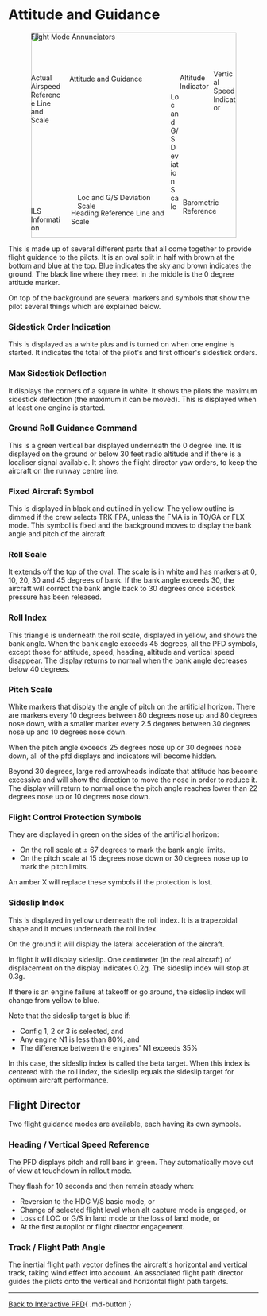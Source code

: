 <link rel="stylesheet" href="../../../../stylesheets/pfd-interactive.css">

# Attitude and Guidance

<div style="position: relative; width: 413px; height: auto; margin-left: auto;  margin-right: auto;">
    <img src="/pilots-corner/assets/a32nx-briefing/pfd/pfd-small.png" style="width: 413px; height: auto;">
    <a href="/pilots-corner/a32nx-briefing/pfd/fma/">               <div class="imagemap"             style="position: absolute; left:     0%; top:     0%; width:   100%; height: 15.00%;"><span class="imagemapname">Flight Mode Annunciators</span></div></a>
    <a href="/pilots-corner/a32nx-briefing/pfd/altitude-indicator/"><div class="imagemap"             style="position: absolute; left: 72.60%; top: 20.00%; width: 16.00%; height: 58.00%;"><span class="imagemapname">Altitude Indicator</span></div></a>
    <a href="/pilots-corner/a32nx-briefing/pfd/vertical-speed/">    <div class="imagemap"             style="position: absolute; left: 89.00%; top: 18.15%; width: 11.00%; height: 64.20%;"><span class="imagemapname">Vertical Speed Indicator</span></div></a>
    <a href="/pilots-corner/a32nx-briefing/pfd/baro-ref/">          <div class="imagemap"             style="position: absolute; left: 74.04%; top: 81.00%; width: 19.44%; height:   5.8%;"><span class="imagemapname">Barometric Reference</span></div></a>
    <a href="/pilots-corner/a32nx-briefing/pfd/artificial-horizon/"><div class="imagemap highlighted" style="position: absolute; left: 18.74%; top: 20.62%; width: 48.81%; height: 56.68%;"><span class="imagemapname">Attitude and Guidance</span></div></a>
    <a href="/pilots-corner/a32nx-briefing/pfd/speedtape/">         <div class="imagemap"             style="position: absolute; left:     0%; top: 20.17%; width: 15.35%; height: 57.86%;"><span class="imagemapname">Actual Airspeed Reference Line and Scale</span></div></a>
    <a href="/pilots-corner/a32nx-briefing/pfd/heading-ref/">       <div class="imagemap"             style="position: absolute; left: 19.58%; top: 86.09%; width: 47.48%; height: 12.17%;"><span class="imagemapname">Heading Reference Line and Scale</span></div></a>
    <a href="/pilots-corner/a32nx-briefing/pfd/ils-indicator/">     <div class="imagemap"             style="position: absolute; left: 22.70%; top: 78.40%; width: 42.88%; height:  5.34%;"><span class="imagemapname">Loc and G/S Deviation Scale</span></div></a>
    <a href="/pilots-corner/a32nx-briefing/pfd/ils-indicator/">     <div class="imagemap"             style="position: absolute; left: 68.10%; top: 29.41%; width:  4.01%; height: 41.10%;"><span class="imagemapname">Loc and G/S Deviation Scale</span></div></a>
    <a href="/pilots-corner/a32nx-briefing/pfd/ils-indicator/">     <div class="imagemap"             style="position: absolute; left:     0%; top: 85.00%; width: 16.00%; height: 13.00%;"><span class="imagemapname">ILS Information</span></div></a>
</div>

This is made up of several different parts that all come together to provide flight guidance to the pilots. It is an oval split in half with brown at the bottom and blue at the top. Blue indicates the sky and brown indicates the ground. The black line where they meet in the middle is the 0 degree attitude marker.

On top of the background are several markers and symbols that show the pilot several things which are explained below.

### Sidestick Order Indication

This is displayed as a white plus and is turned on when one engine is started. It indicates the total of the pilot's and first officer's sidestick orders.

### Max Sidestick Deflection

It displays the corners of a square in white. It shows the pilots the maximum sidestick deflection (the maximum it can be moved). This is displayed when at least one engine is started.

### Ground Roll Guidance Command

This is a green vertical bar displayed underneath the 0 degree line. It is displayed on the ground or below 30 feet radio altitude and if there is a localiser signal available. It shows the flight director yaw orders, to keep the aircraft on the runway centre line.

### Fixed Aircraft Symbol

This is displayed in black and outlined in yellow. The yellow outline is dimmed if the crew selects TRK-FPA, unless the FMA is in TO/GA or FLX mode. This symbol is fixed and the background moves to display the bank angle and pitch of the aircraft.

### Roll Scale

It extends off the top of the oval. The scale is in white and has markers at 0, 10, 20, 30 and 45 degrees of bank. If the bank angle exceeds 30, the aircraft will correct the bank angle back to 30 degrees once sidestick pressure has been released.

### Roll Index

This triangle is underneath the roll scale, displayed in yellow, and shows the bank angle. When the bank angle exceeds 45 degrees, all the PFD symbols, except those for attitude, speed, heading, altitude and vertical speed disappear. The display returns to normal when the bank angle decreases below 40 degrees.

### Pitch Scale

White markers that display the angle of pitch on the artificial horizon. There are markers every 10 degrees between 80 degrees nose up and 80 degrees nose down,  with a smaller marker every 2.5 degrees between 30 degrees nose up and 10 degrees nose down.

When the pitch angle exceeds 25 degrees nose up or 30 degrees nose down, all of the pfd displays and indicators will become hidden.

Beyond 30 degrees, large red arrowheads indicate that attitude has become excessive and will show the direction to move the nose in order to reduce it. The display will return to normal once the pitch angle reaches lower than 22 degrees nose up or 10 degrees nose down.

### Flight Control Protection Symbols

They are displayed in green on the sides of the artificial horizon:

- On the roll scale at ± 67 degrees to mark the bank angle limits.
- On the pitch scale at 15 degrees nose down or 30 degrees nose up to mark the pitch limits.

An amber X will replace these symbols if the protection is lost.

### Sideslip Index

This is displayed in yellow underneath the roll index. It is a trapezoidal shape and it moves underneath the roll index.

On the ground it will display the lateral acceleration of the aircraft.

In flight it will display sideslip. One centimeter (in the real aircraft) of displacement on the display indicates 0.2g. The sideslip index will stop at 0.3g.

If there is an engine failure at takeoff or go around, the sideslip index will change from yellow to blue.

Note that the sideslip target is blue if:

- Config 1, 2 or 3 is selected, and
- Any engine N1 is less than 80%, and
- The difference between the engines' N1 exceeds 35%

In this case, the sideslip index is called the beta target. When this index is centered with the roll index, the sideslip equals the sideslip target for optimum aircraft performance.

## Flight Director

Two flight guidance modes are available, each having its own symbols.

### Heading / Vertical Speed Reference

The PFD displays pitch and roll bars in green. They automatically move out of view at touchdown in rollout mode.

They flash for 10 seconds and then remain steady when:

- Reversion to the HDG V/S basic mode, or
- Change of selected flight level when alt capture mode is engaged, or
- Loss of LOC or G/S in land mode or the loss of land mode, or
- At the first autopilot or flight director engagement.

### Track / Flight Path Angle

The inertial flight path vector defines the aircraft's horizontal and vertical track, taking wind effect into account. An associated flight path director guides the pilots onto the vertical and horizontal flight path targets.

---
[Back to Interactive PFD](index.md){ .md-button }
